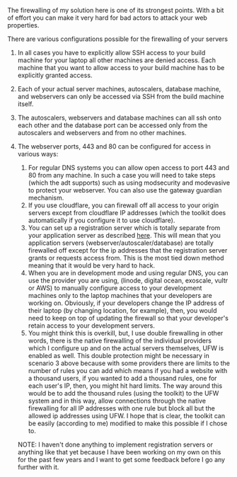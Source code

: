 The firewalling of my solution here is one of its strongest points. With a bit of effort you can make it very hard for bad actors to attack your web properties. 

There are various configurations possible for the firewalling of your servers

1. In all cases you have to explicitly allow SSH access to your build machine for your laptop all other machines are denied access. Each machine that you want to allow access to your build machine has to be explicitly granted access.
2. Each of your actual server machines, autoscalers, database machine, and webservers can only be accessed via SSH from the build machine itself.
3. The autoscalers, webservers and database machines can all ssh onto each other and the database port can be accessed only from the autoscalers and webservers and from no other machines. 
4. The webserver ports, 443 and 80 can be configured for access in various ways:

   1. For regular DNS systems you can allow open access to port 443 and 80 from any machine. In such a case you will need to take steps (which the adt supports) such as using modsecurity and modevasive to protect your webserver. You can also use the gateway guardian mechanism.
	2. If you use cloudflare, you can firewall off all access to your origin servers except from cloudflare IP addresses (which the toolkit does automatically if you configure it to use cloudflare). 
	3. You can set up a registration server which is totally separate from your application server as described [here](https://github.com/agile-deployer/agile-infrastructure-build-client-scripts/blob/master/doco/AgileToolkitDeployment/RegistrationServer.md). This will mean that you application servers (webserver/autoscaler/database) are totally firewalled off except for the ip addresses that the registration server grants or requests access from. This is the most tied down method meaning that it would be very hard to hack.
	4. When you are in development mode and using regular DNS, you can use the provider you are using, (linode, digital ocean, exoscale, vultr or AWS) to manually configure access to your development machines only to the laptop machines that your developers are working on. Obviously, if your developers change the IP address of their laptop (by changing location, for example), then, you would need to keep on top of updating the firewall so that your developer's retain access to your development servers. 
   5. You might think this is overkill, but, I use double firewalling in other words, there is the native firewalling of the individual providers which I configure up and on the actual servers themselves, UFW is enabled as well. This double protection might be necessary in scenario 3 above because with some providers there are limits to the number of rules you can add which means if you had a website with a thousand users, if you wanted to add a thousand rules, one for each user's IP, then, you might hit hard limits. The way around this would be to add the thousand rules (using the toolkit) to the UFW system and in this way, allow connections through the native firewalling for all IP addresses with one rule but block all but the allowed ip addresses using UFW. I hope that is clear, the toolkit can be easily (according to me) modified to make this possible if I chose to.
	
	NOTE: I haven't done anything to implement registration servers or anything like that yet because I have been working on my own on this for the past few years and I want to get some feedback before I go any further with it. 

